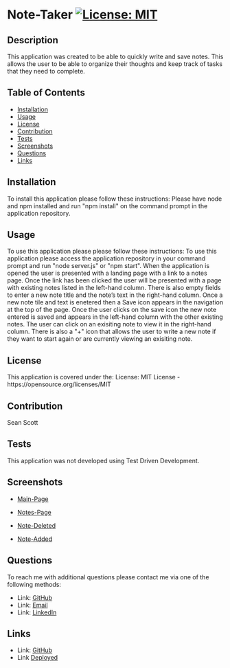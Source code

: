 # Note-Taker [![License: MIT](https://img.shields.io/badge/License-MIT-yellow.svg)](https://opensource.org/licenses/MIT)

## Description 
<p> This application was created to be able to quickly write and save notes. This allows the user to be able to organize their thoughts and keep track of tasks that they need to complete. <p>
    
## Table of Contents 
- [Installation](#Installation)
- [Usage](#Usage)
- [License](#License)
- [Contribution](#Contribution)
- [Tests](#Tests)
- [Screenshots](#Screenshots)
- [Questions](#Questions)
- [Links](#Links)

## Installation 
<p> To install this application please follow these instructions: Please have node and npm installed and run "npm install" on the command prompt in the application repository.<p> 

## Usage 
<p> To use this application please please follow these instructions: To use this application please access the application repository in your command prompt and run "node server.js" or "npm start". When the application is opened the user is presented with a landing page with a link to a notes page. Once the link has been clicked the user will be presented with a page with existing notes listed in the left-hand column. There is also empty fields to enter a new note title and the note’s text in the right-hand column. Once a new note tile and text is enetered then a Save icon appears in the navigation at the top of the page. Once the user clicks on the save icon the new note entered is saved and appears in the left-hand column with the other existing notes. The user can click on an exisiting note to view it in the right-hand column. There is also a "+" icon that allows the user to write a new note if they want to start again or are currently viewing an exisiting note.</p>

## License 
<p> This application is covered under the: License: MIT License - https://opensource.org/licenses/MIT
</p> 

## Contribution 
<p> Sean Scott</p>

## Tests 
<p> This application was not developed using Test Driven Development.</p>

## Screenshots
- [Main-Page](./public/assets/images/note-taker-1.png)

- [Notes-Page](./public/assets/images/note-taker-2.png)

- [Note-Deleted](./public/assets/images/note-taker-3.png)

- [Note-Added](./public/assets/images/note-taker-4.png)

## Questions 
<p> To reach me with additional questions please contact me via one of the following methods: </p>

- Link: [GitHub](https://github.com/seanscott95)
- Link: [Email](mailto:seanms418@gmail.com)
- Link: [LinkedIn](https://www.linkedin.com/in/sean-scott-18ba07225/)

## Links
- Link: [GitHub](https://github.com/seanscott95/Note-Taker)
- Link [Deployed](https://hidden-castle-53598.herokuapp.com/)

